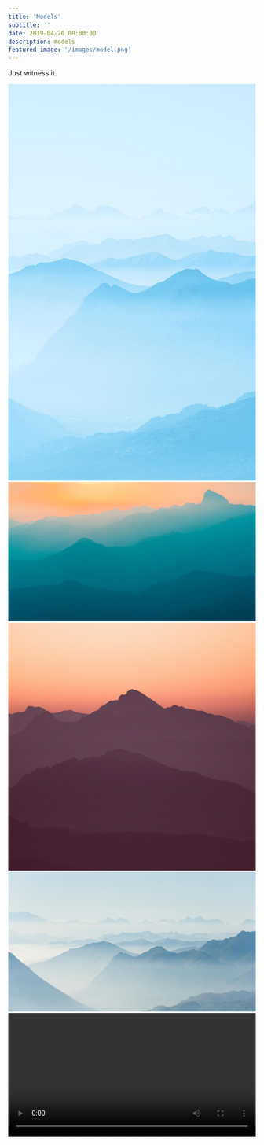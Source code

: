 ```yaml
---
title: 'Models'
subtitle: ''
date: 2019-04-20 00:00:00
description: models
featured_image: '/images/model.png'
---
```


Just witness it.

<div class="gallery" data-columns="1">
	<img src="/images/demo/demo-portrait.jpg">
	<img src="/images/demo/demo-landscape.jpg">
	<img src="/images/demo/demo-square.jpg">
	<img src="/images/demo/demo-landscape-2.jpg">
</div>

<div class="video-wrap">
	<video controls width=100%>
		<source src="/videos/show_01.mp4"
				type="video/mp4">
		Got you! Your browser doesn't support video.
	</video>
</div>
